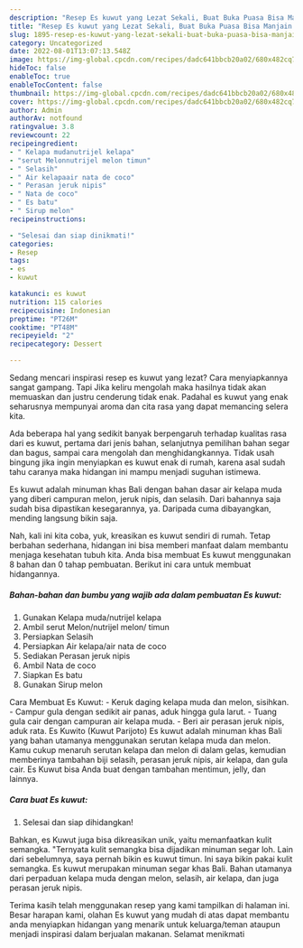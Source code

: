 ```yaml
---
description: "Resep Es kuwut yang Lezat Sekali, Buat Buka Puasa Bisa Manjain Lidah"
title: "Resep Es kuwut yang Lezat Sekali, Buat Buka Puasa Bisa Manjain Lidah"
slug: 1895-resep-es-kuwut-yang-lezat-sekali-buat-buka-puasa-bisa-manjain-lidah
category: Uncategorized
date: 2022-08-01T13:07:13.548Z
image: https://img-global.cpcdn.com/recipes/dadc641bbcb20a02/680x482cq70/es-kuwut-foto-resep-utama.jpg
hideToc: false
enableToc: true
enableTocContent: false
thumbnail: https://img-global.cpcdn.com/recipes/dadc641bbcb20a02/680x482cq70/es-kuwut-foto-resep-utama.jpg
cover: https://img-global.cpcdn.com/recipes/dadc641bbcb20a02/680x482cq70/es-kuwut-foto-resep-utama.jpg
author: Admin
authorAv: notfound
ratingvalue: 3.8
reviewcount: 22
recipeingredient:
- " Kelapa mudanutrijel kelapa"
- "serut Melonnutrijel melon timun"
- " Selasih"
- " Air kelapaair nata de coco"
- " Perasan jeruk nipis"
- " Nata de coco"
- " Es batu"
- " Sirup melon"
recipeinstructions:

- "Selesai dan siap dinikmati!"
categories:
- Resep
tags:
- es
- kuwut

katakunci: es kuwut 
nutrition: 115 calories
recipecuisine: Indonesian
preptime: "PT26M"
cooktime: "PT48M"
recipeyield: "2"
recipecategory: Dessert

---
```



Sedang mencari inspirasi resep es kuwut yang lezat? Cara menyiapkannya sangat gampang. Tapi Jika keliru mengolah maka hasilnya tidak akan memuaskan dan justru cenderung tidak enak. Padahal es kuwut yang enak seharusnya mempunyai aroma dan cita rasa yang dapat memancing selera kita.


Ada beberapa hal yang sedikit banyak berpengaruh terhadap kualitas rasa dari es kuwut, pertama dari jenis bahan, selanjutnya pemilihan bahan segar dan bagus, sampai cara mengolah dan menghidangkannya. Tidak usah bingung jika ingin menyiapkan es kuwut enak di rumah, karena asal sudah tahu caranya maka hidangan ini mampu menjadi suguhan istimewa.

Es kuwut adalah minuman khas Bali dengan bahan dasar air kelapa muda yang diberi campuran melon, jeruk nipis, dan selasih. Dari bahannya saja sudah bisa dipastikan kesegarannya, ya. Daripada cuma dibayangkan, mending langsung bikin saja.


Nah, kali ini kita coba, yuk, kreasikan es kuwut sendiri di rumah. Tetap berbahan sederhana, hidangan ini bisa memberi manfaat dalam membantu menjaga kesehatan tubuh kita. Anda bisa membuat Es kuwut menggunakan 8 bahan dan 0 tahap pembuatan. Berikut ini cara untuk membuat hidangannya.

<!--inarticleads1-->

##### Bahan-bahan dan bumbu yang wajib ada dalam pembuatan Es kuwut:

1. Gunakan  Kelapa muda/nutrijel kelapa
1. Ambil serut Melon/nutrijel melon/ timun
1. Persiapkan  Selasih
1. Persiapkan  Air kelapa/air nata de coco
1. Sediakan  Perasan jeruk nipis
1. Ambil  Nata de coco
1. Siapkan  Es batu
1. Gunakan  Sirup melon


Cara Membuat Es Kuwut: - Keruk daging kelapa muda dan melon, sisihkan. - Campur gula dengan sedikit air panas, aduk hingga gula larut. - Tuang gula cair dengan campuran air kelapa muda. - Beri air perasan jeruk nipis, aduk rata. Es Kuwito (Kuwut Parijoto) Es kuwut adalah minuman khas Bali yang bahan utamanya menggunakan serutan kelapa muda dan melon. Kamu cukup menaruh serutan kelapa dan melon di dalam gelas, kemudian memberinya tambahan biji selasih, perasan jeruk nipis, air kelapa, dan gula cair. Es Kuwut bisa Anda buat dengan tambahan mentimun, jelly, dan lainnya. 

<!--inarticleads2-->

##### Cara buat Es kuwut:


1. Selesai dan siap dihidangkan!

Bahkan, es Kuwut juga bisa dikreasikan unik, yaitu memanfaatkan kulit semangka. &#34;Ternyata kulit semangka bisa dijadikan minuman segar loh. Lain dari sebelumnya, saya pernah bikin es kuwut timun. Ini saya bikin pakai kulit semangka. Es kuwut merupakan minuman segar khas Bali. Bahan utamanya dari perpaduan kelapa muda dengan melon, selasih, air kelapa, dan juga perasan jeruk nipis. 

Terima kasih telah menggunakan resep yang kami tampilkan di halaman ini. Besar harapan kami, olahan Es kuwut yang mudah di atas dapat membantu anda menyiapkan hidangan yang menarik untuk keluarga/teman ataupun menjadi inspirasi dalam berjualan makanan. Selamat menikmati
